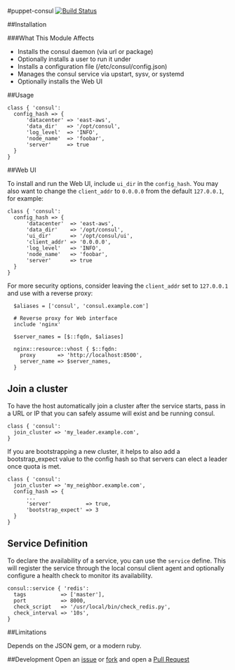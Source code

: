 #puppet-consul
[![Build Status](https://travis-ci.org/solarkennedy/puppet-consul.png)](https://travis-ci.org/solarkennedy/puppet-consul)

##Installation

###What This Module Affects

* Installs the consul daemon (via url or package)
* Optionally installs a user to run it under
* Installs a configuration file (/etc/consul/config.json)
* Manages the consul service via upstart, sysv, or systemd
* Optionally installs the Web UI

##Usage

```puppet
class { 'consul':
  config_hash => {
      'datacenter' => 'east-aws',
      'data_dir'   => '/opt/consul',
      'log_level'  => 'INFO',
      'node_name'  => 'foobar',
      'server'     => true
  }
}
```

##Web UI

To install and run the Web UI, include `ui_dir` in the `config_hash`.  You may also 
want to change the `client_addr` to `0.0.0.0` from the default `127.0.0.1`, 
for example:
```puppet
class { 'consul':
  config_hash => {
      'datacenter'  => 'east-aws',
      'data_dir'    => '/opt/consul',
      'ui_dir'      => '/opt/consul/ui',
      'client_addr' => '0.0.0.0',
      'log_level'   => 'INFO',
      'node_name'   => 'foobar',
      'server'      => true
  }
}
```
For more security options, consider leaving the `client_addr` set to `127.0.0.1`
and use with a reverse proxy:
```puppet
  $aliases = ['consul', 'consul.example.com']

  # Reverse proxy for Web interface
  include 'nginx'

  $server_names = [$::fqdn, $aliases]

  nginx::resource::vhost { $::fqdn:
    proxy       => 'http://localhost:8500',
    server_name => $server_names,
  }
```

## Join a cluster

To have the host automatically join a cluster after the service starts, pass
in a URL or IP that you can safely assume will exist and be running consul.
```puppet
class { 'consul':
  join_cluster => 'my_leader.example.com',
}
```

If you are bootstrapping a new cluster, it helps to also add a bootstrap_expect
value to the config hash so that servers can elect a leader once quota is met.
```puppet
class { 'consul':
  join_cluster => 'my_neighbor.example.com',
  config_hash => {
      ...
      'server'           => true,
      'bootstrap_expect' => 3
  }
}
```

## Service Definition

To declare the availability of a service, you can use the `service` define. This 
will register the service through the local consul client agent and optionally 
configure a health check to monitor its availability.

```puppet
consul::service { 'redis':
  tags           => ['master'],
  port           => 8000,
  check_script   => '/usr/local/bin/check_redis.py',
  check_interval => '10s',
}
```

##Limitations

Depends on the JSON gem, or a modern ruby.

##Development
Open an [issue](https://github.com/solarkennedy/puppet-consul/issues) or 
[fork](https://github.com/solarkennedy/puppet-consul/fork) and open a 
[Pull Request](https://github.com/solarkennedy/puppet-consul/pulls)
